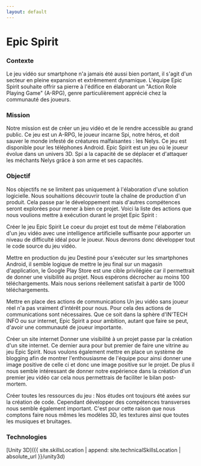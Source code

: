 ```yaml
---
layout: default
---
```

# Epic Spirit

### Contexte

Le jeu vidéo sur smartphone n'a jamais été aussi bien portant, il s'agit d'un secteur en pleine expansion et extrêmement dynamique. L'équipe Epic Spirit souhaite offrir sa pierre à l'édifice en élaborant un "Action Role Playing Game" (A-RPG), genre particulièrement apprécié chez la communauté des joueurs.

### Mission

Notre mission est de créer un jeu vidéo et de le rendre accessible au grand public. Ce jeu est un A-RPG, le joueur incarne Spi, notre héros, et doit sauver le monde infesté de créatures malfaisantes : les Nelys. Ce jeu est disponible pour les téléphones Android. Epic Spirit est un jeu où le joueur évolue dans un univers 3D. Spi a la capacité de se déplacer et d'attaquer les méchants Nelys grâce à son arme et ses capacités.

### Objectif

Nos objectifs ne se limitent pas uniquement à l'élaboration d'une solution logicielle. Nous souhaitions découvrir toute la chaîne de production d'un produit. Cela passe par le développement mais d'autres compétences seront explorées pour mener à bien ce projet. Voici la liste des actions que nous voulions mettre à exécution durant le projet Epic Spirit :

Créer le jeu Epic Spirit Le coeur du projet est tout de même l'élaboration d'un jeu vidéo avec une intelligence artificielle suffisante pour apporter un niveau de difficulté idéal pour le joueur. Nous devrons donc développer tout le code source du jeu vidéo.

Mettre en production du jeu Destiné pour s'exécuter sur les smartphones Android, il semble logique de mettre le jeu final sur un magasin d'application, le Google Play Store est une cible privilégiée car il permettrait de donner une visibilité au projet. Nous espérons décrocher au moins 100 téléchargements. Mais nous serions réellement satisfait à partir de 1000 téléchargements.

Mettre en place des actions de communications Un jeu vidéo sans joueur réel n'a pas vraiment d'intérêt pour nous. Pour cela des actions de communications sont nécessaires. Que ce soit dans la sphère d'IN'TECH INFO ou sur internet, Epic Spirit a pour ambition, autant que faire se peut, d'avoir une communauté de joueur importante.

Créer un site internet Donner une visibilité à un projet passe par la création d'un site internet. Ce dernier aura pour but premier de faire une vitrine au jeu Epic Spirit. Nous voulons également mettre en place un système de blogging afin de montrer l'enthousiasme de l'équipe pour ainsi donner une image positive de celle ci et donc une image positive sur le projet. De plus il nous semble intéressant de donner notre expérience dans la création d'un premier jeu vidéo car cela nous permettrais de faciliter le bilan post-mortem.

Créer toutes les ressources du jeu : Nos études ont toujours été axées sur la création de code. Cependant développer des compétences transverses nous semble également important. C'est pour cette raison que nous comptons faire nous mêmes les modèles 3D, les textures ainsi que toutes les musiques et bruitages.

### Technologies

[Unity 3D]({{ site.skillsLocation | append: site.technicalSkillsLocation | absolute_url }}/unity3d)
